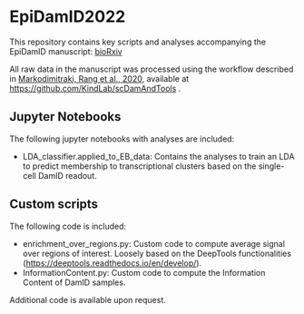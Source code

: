 # EpiDamID2022

This repository contains key scripts and analyses accompanying the EpiDamID manuscript: [bioRxiv](https://www.biorxiv.org/content/10.1101/2021.10.26.465688v1)

All raw data in the manuscript was processed using the workflow described in [Markodimitraki, Rang et al., 2020](https://www.nature.com/articles/s41596-020-0314-8), available at https://github.com/KindLab/scDamAndTools .

## Jupyter Notebooks
The following jupyter notebooks with analyses are included:
- LDA_classifier.applied_to_EB_data: Contains the analyses to train an LDA to predict membership to transcriptional clusters based on the single-cell DamID readout.

## Custom scripts
The following code is included:
- enrichment_over_regions.py: Custom code to compute average signal over regions of interest. Loosely based on the DeepTools functionalities (https://deeptools.readthedocs.io/en/develop/).
- InformationContent.py: Custom code to compute the Information Content of DamID samples.

Additional code is available upon request.
